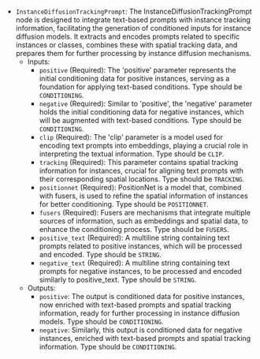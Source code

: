 - `InstanceDiffusionTrackingPrompt`: The InstanceDiffusionTrackingPrompt node is designed to integrate text-based prompts with instance tracking information, facilitating the generation of conditioned inputs for instance diffusion models. It extracts and encodes prompts related to specific instances or classes, combines these with spatial tracking data, and prepares them for further processing by instance diffusion mechanisms.
    - Inputs:
        - `positive` (Required): The 'positive' parameter represents the initial conditioning data for positive instances, serving as a foundation for applying text-based conditions. Type should be `CONDITIONING`.
        - `negative` (Required): Similar to 'positive', the 'negative' parameter holds the initial conditioning data for negative instances, which will be augmented with text-based conditions. Type should be `CONDITIONING`.
        - `clip` (Required): The 'clip' parameter is a model used for encoding text prompts into embeddings, playing a crucial role in interpreting the textual information. Type should be `CLIP`.
        - `tracking` (Required): This parameter contains spatial tracking information for instances, crucial for aligning text prompts with their corresponding spatial locations. Type should be `TRACKING`.
        - `positionnet` (Required): PositionNet is a model that, combined with fusers, is used to refine the spatial information of instances for better conditioning. Type should be `POSITIONNET`.
        - `fusers` (Required): Fusers are mechanisms that integrate multiple sources of information, such as embeddings and spatial data, to enhance the conditioning process. Type should be `FUSERS`.
        - `positive_text` (Required): A multiline string containing text prompts related to positive instances, which will be processed and encoded. Type should be `STRING`.
        - `negative_text` (Required): A multiline string containing text prompts for negative instances, to be processed and encoded similarly to positive_text. Type should be `STRING`.
    - Outputs:
        - `positive`: The output is conditioned data for positive instances, now enriched with text-based prompts and spatial tracking information, ready for further processing in instance diffusion models. Type should be `CONDITIONING`.
        - `negative`: Similarly, this output is conditioned data for negative instances, enriched with text-based prompts and spatial tracking information. Type should be `CONDITIONING`.
